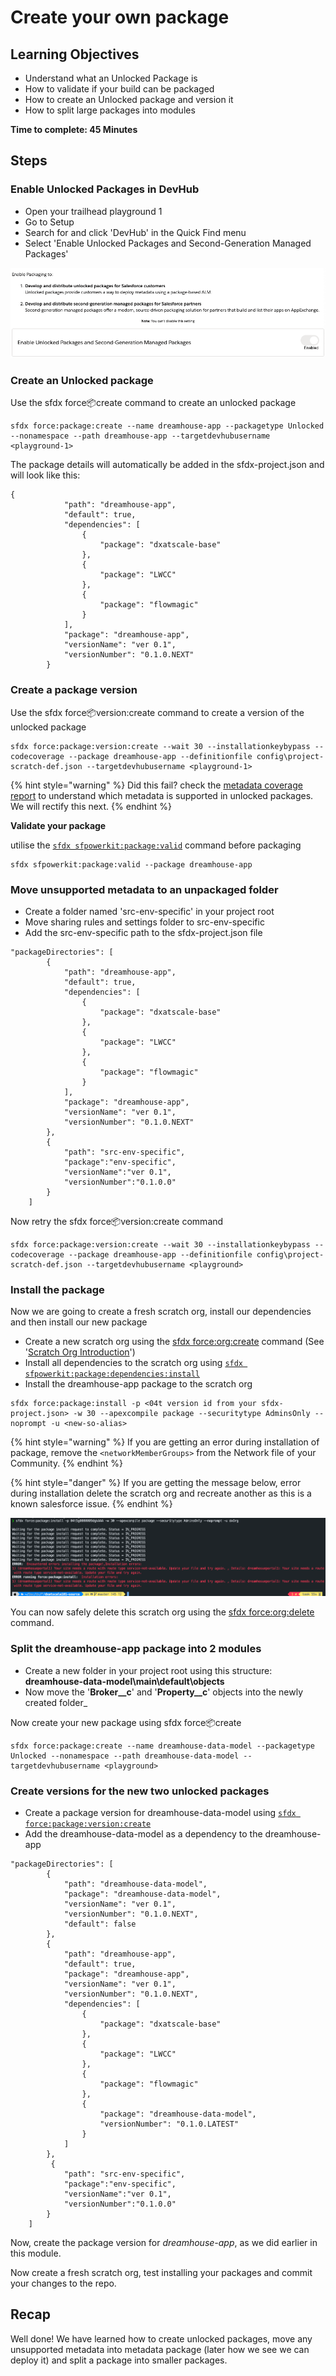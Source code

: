 # Create your own package

## Learning Objectives

* Understand what an Unlocked Package is
* How to validate if your build can be packaged
* How to create an Unlocked package and version it
* How to split large packages into modules

**Time to complete: 45 Minutes**

## **Steps**

### **Enable Unlocked Packages in DevHub**

* Open your trailhead playground 1
* Go to Setup
* Search for and click 'DevHub' in the Quick Find menu
* Select 'Enable Unlocked Packages and Second-Generation Managed Packages'

![](<../../.gitbook/assets/image (68).png>)

### Create an Unlocked package

Use the sfdx force:package:create command to create an unlocked package

```
sfdx force:package:create --name dreamhouse-app --packagetype Unlocked --nonamespace --path dreamhouse-app --targetdevhubusername <playground-1>
```

The package details will automatically be added in the sfdx-project.json and will look like this:

```
{
            "path": "dreamhouse-app",
            "default": true,
            "dependencies": [
                {
                    "package": "dxatscale-base"
                },
                {
                    "package": "LWCC"
                },
                {
                    "package": "flowmagic"
                }
            ],
            "package": "dreamhouse-app",
            "versionName": "ver 0.1",
            "versionNumber": "0.1.0.NEXT"
        }
```

### Create a package version

Use the sfdx force:package:version:create command to create a version of the unlocked package

```
sfdx force:package:version:create --wait 30 --installationkeybypass --codecoverage --package dreamhouse-app --definitionfile config\project-scratch-def.json --targetdevhubusername <playground-1>
```

{% hint style="warning" %}
Did this fail? check the [metadata coverage report](https://developer.salesforce.com/docs/metadata-coverage) to understand which metadata is supported in unlocked packages. We will rectify this next.
{% endhint %}

**Validate your package**

utilise the [`sfdx sfpowerkit:package:valid`](https://github.com/accenture/sfpowerkit/#sfpowerkitpackagevalid) command before packaging

```
sfdx sfpowerkit:package:valid --package dreamhouse-app
```

### Move unsupported metadata to an unpackaged folder

* Create a folder named 'src-env-specific' in your project root
* Move sharing rules and settings folder to src-env-specific
* Add the src-env-specific path to the sfdx-project.json file

```
"packageDirectories": [
        {
            "path": "dreamhouse-app",
            "default": true,
            "dependencies": [
                {
                    "package": "dxatscale-base"
                },
                {
                    "package": "LWCC"
                },
                {
                    "package": "flowmagic"
                }
            ],
            "package": "dreamhouse-app",
            "versionName": "ver 0.1",
            "versionNumber": "0.1.0.NEXT"
        },
        {
            "path": "src-env-specific",
            "package":"env-specific",
            "versionName":"ver 0.1",
            "versionNumber":"0.1.0.0"
        }
    ]
```

Now retry the sfdx force:package:version:create command

```
sfdx force:package:version:create --wait 30 --installationkeybypass --codecoverage --package dreamhouse-app --definitionfile config\project-scratch-def.json --targetdevhubusername <playground>
```

### Install the package

Now we are going to create a fresh scratch org, install our dependencies and then install our new package

* Create a new scratch org using the [sfdx force:org:create](https://developer.salesforce.com/docs/atlas.en-us.sfdx\_cli\_reference.meta/sfdx\_cli\_reference/cli\_reference\_force\_org.htm#cli\_reference\_create) command (See '[Scratch Org Introduction](4.-scratch-org-introduction.md)')
* Install all dependencies to the scratch org using [`sfdx sfpowerkit:package:dependencies:install`](https://github.com/accenture/sfpowerkit/#sfpowerkitpackagedependenciesinstall)
* Install the dreamhouse-app package to the scratch org

```
sfdx force:package:install -p <04t version id from your sfdx-project.json> -w 30 --apexcompile package --securitytype AdminsOnly --noprompt -u <new-so-alias>
```

{% hint style="warning" %}
If you are getting an error during installation of package, remove the `<networkMemberGroups>` from the Network file of your Community.
{% endhint %}

{% hint style="danger" %}
If you are getting the message below, error during installation delete the scratch org and recreate another as this is a known salesforce issue.
{% endhint %}

![](../../.gitbook/assets/screen-shot-2021-09-20-at-4.47.41-pm.png)

You can now safely delete this scratch org using the [sfdx force:org:delete](https://developer.salesforce.com/docs/atlas.en-us.sfdx\_cli\_reference.meta/sfdx\_cli\_reference/cli\_reference\_force\_org.htm#cli\_reference\_delete) command.

### Split the dreamhouse-app package into 2 modules

* Create a new folder in your project root using this structure: **dreamhouse-data-model\main\default\objects**
* Now move the '**Broker\_\_c**' and '**Property\_\_c**' objects into the newly created folder\_

Now create your new package using sfdx force:package:create

```
sfdx force:package:create --name dreamhouse-data-model --packagetype Unlocked --nonamespace --path dreamhouse-data-model --targetdevhubusername <playground>
```

### Create versions for the new two unlocked packages

* Create a package version for dreamhouse-data-model using [`sfdx force:package:version:create`](https://developer.salesforce.com/docs/atlas.en-us.sfdx\_cli\_reference.meta/sfdx\_cli\_reference/cli\_reference\_force\_package.htm#cli\_reference\_version\_create)
* Add the dreamhouse-data-model as a dependency to the dreamhouse-app

```
"packageDirectories": [
        {
            "path": "dreamhouse-data-model",
            "package": "dreamhouse-data-model",
            "versionName": "ver 0.1",
            "versionNumber": "0.1.0.NEXT",
            "default": false
        },
        {
            "path": "dreamhouse-app",
            "default": true,
            "package": "dreamhouse-app",
            "versionName": "ver 0.1",
            "versionNumber": "0.1.0.NEXT",
            "dependencies": [
                {
                    "package": "dxatscale-base"
                },
                {
                    "package": "LWCC"
                },
                {
                    "package": "flowmagic"
                },
                {
                    "package": "dreamhouse-data-model",
                    "versionNumber": "0.1.0.LATEST"
                }
            ]
        },
         {
            "path": "src-env-specific",
            "package":"env-specific",
            "versionName":"ver 0.1",
            "versionNumber":"0.1.0.0"
        }
    ]
```

Now, create the package version for _dreamhouse-app_, as we did earlier in this module.

Now create a fresh scratch org, test installing your packages and commit your changes to the repo.

## Recap

Well done! We have learned how to create unlocked packages, move any unsupported metadata into metadata package (later how we see we can deploy it) and split a package into smaller packages.
